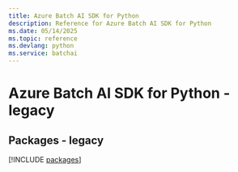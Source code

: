 ```yaml
---
title: Azure Batch AI SDK for Python
description: Reference for Azure Batch AI SDK for Python
ms.date: 05/14/2025
ms.topic: reference
ms.devlang: python
ms.service: batchai
---
```

# Azure Batch AI SDK for Python - legacy
## Packages - legacy
[!INCLUDE [packages](batch-ai-index.md)]